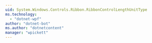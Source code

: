 ```yaml
---
uid: System.Windows.Controls.Ribbon.RibbonControlLengthUnitType
ms.technology: 
  - "dotnet-wpf"
author: "dotnet-bot"
ms.author: "dotnetcontent"
manager: "wpickett"
---
```

